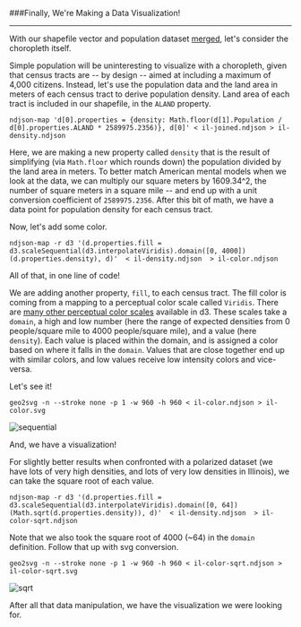 ###Finally, We're Making a Data Visualization!

-----

With our shapefile vector and population dataset [merged](data-wrangling.md), let's consider the choropleth itself.

Simple population will be uninteresting to visualize with a choropleth, given that census tracts are -- by design -- aimed at including a maximum of 4,000 citizens. Instead, let's use the population data and the land area in meters of each census tract to derive population density. Land area of each tract is included in our shapefile, in the `ALAND` property.

```
ndjson-map 'd[0].properties = {density: Math.floor(d[1].Population / d[0].properties.ALAND * 2589975.2356)}, d[0]' < il-joined.ndjson > il-density.ndjson
```

Here, we are making a new property called `density` that is the result of simplifying (via `Math.floor` which rounds down) the population divided by the land area in meters. To better match American mental models when we look at the data, we can multiply our square meters by 1609.34^2, the number of square meters in a square mile -- and end up with a unit conversion coefficient of `2589975.2356`. After this bit of math, we have a data point for population density for each census tract.

Now, let's add some color.

```
ndjson-map -r d3 '(d.properties.fill = d3.scaleSequential(d3.interpolateViridis).domain([0, 4000])(d.properties.density), d)'  < il-density.ndjson  > il-color.ndjson
```

All of that, in one line of code! 

We are adding another property, `fill`, to each census tract. The fill color is coming from a mapping to a perceptual color scale called `Viridis`. There are [many other perceptual color scales](https://github.com/d3/d3-scale/blob/master/README.md#interpolateViridis) available in d3. These scales take a `domain`, a high and low number (here the range of expected densities from 0 people/square mile to 4000 people/square mile), and a value (here `density`). Each value is placed within the domain, and is assigned a color based on where it falls in the `domain`. Values that are close together end up with similar colors, and low values receive low intensity colors and vice-versa.

Let's see it!

```
geo2svg -n --stroke none -p 1 -w 960 -h 960 < il-color.ndjson > il-color.svg
```

![sequential](http://www.zachpino.com/d3/il-color-reg.svg)

And, we have a visualization!

For slightly better results when confronted with a polarized dataset (we have lots of very high densities, and lots of very low densities in Illinois), we can take the square root of each value.

```
ndjson-map -r d3 '(d.properties.fill = d3.scaleSequential(d3.interpolateViridis).domain([0, 64])(Math.sqrt(d.properties.density)), d)'  < il-density.ndjson  > il-color-sqrt.ndjson
```

Note that we also took the square root of 4000 (~64) in the `domain` definition. Follow that up with svg conversion.

```
geo2svg -n --stroke none -p 1 -w 960 -h 960 < il-color-sqrt.ndjson > il-color-sqrt.svg
```

![sqrt](http://www.zachpino.com/d3/il-color.svg)

After all that data manipulation, we have the visualization we were looking for.

